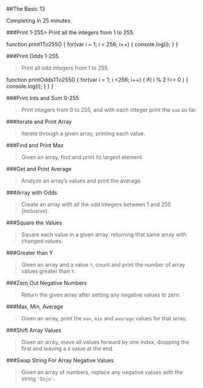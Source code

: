 ﻿##The Basic 13

Completing in 25 minutes 

###Print 1-255> Print all the integers from 1 to 255.



function print1To255() {
    for(var i = 1; i < 256; i++) {
        console.log(i);
    }
 }

###Print Odds 1-255
> Print all odd integers from 1 to 255.

function printOdds1To255() {
    for(var i = 1; i <256; i++) {
        if( i % 2 !== 0 ) {
            console.log(i);
        }
    }
}




###Print Ints and Sum 0-255
> Print integers from 0 to 255, and with each integer print the `sum` so far.

###Iterate and Print Array
> Iterate through a given array, printing each value.

###Find and Print Max
> Given an array, find and print its largest element.

###Get and Print Average
> Analyze an array’s values and print the average.

###Array with Odds
> Create an array with all the odd integers between 1 and 255 (inclusive).

###Square the Values
> Square each value in a given array, returning that same array with changed values.

###Greater than Y
> Given an array and a value `Y`, count and print the number of array values greater than `Y`.

###Zero Out Negative Numbers
> Return the given array after setting any negative values to zero.

###Max, Min, Average
> Given an array, print the `max`, `min` and `average` values for that array.

###Shift Array Values
> Given an array, move all values forward by one index, dropping the first and leaving a `0` value at the end.

###Swap String For Array Negative Values
> Given an array of numbers, replace any negative values with the string `'Dojo'`.
